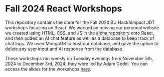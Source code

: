 # Fall 2024 React Workshops
This repository contains the code for the Fall 2024 BU Hack4Impact JDT workshops focusing on React. We worked on moving our personal website we created using HTML, CSS, and JS in the [alpha repository](https://github.com/Hack4Impact-BU/JDT-fall-24-alpha/) onto React, and then added an AI chat feature as well as a database to keep track of chat logs. We used MongoDB to host our database, and gave the option to delete any user input and AI response from the database.

These workshops ran weekly on Tuesday evenings from November 5th, 2024 to December 3rd, 2024; they were led by Adam Godel. You can access the slides for the workshops [here](https://docs.google.com/presentation/d/1-Jq3FscsgHVsFEA32oDhwh7piZDegvd4ZftQoAkM79I/edit?usp=sharing).
